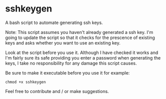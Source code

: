 sshkeygen
=========

A bash script to automate generating ssh keys.

Note: This script assumes you haven't already generated a ssh key. I'm going to update the script so that it checks for the prescence of existing keys and asks whether you want to use an existing key.

Look at the script before you use it. Although I have checked it works and I'm fairly sure its safe providing you enter a password when generating the keys, I take no responsibility for any damage this script causes.

Be sure to make it executable before you use it for example:

```chmod +x sshkeygen```

Feel free to contribute and / or make suggestions.
